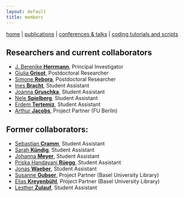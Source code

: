 ```yaml
---
layout: default
title: members
---
```


[home](index.md) | [publications](publications.md) | [conferences & talks](conf_talks.md) | [coding tutorials and scripts](sa_coding.md)

## Researchers and current collaborators

  - [J. Berenike **Herrmann**](https://jberenike.github.io/), Principal Investigator
  - [Giulia **Grisot**](https://giuliagrisot.github.io/), Postdoctoral Researcher
  - [Simone **Rebora**](https://github.com/SimoneRebora/), Postdoctoral Researcher
  - [Ines **Bracht**](), Student Assistant
  - [Joanna **Gruschka**](), Student Assistant
  - [Nele **Spielberg**](), Student Assistant
  - [Erdem **Tertemiz**](), Student Assistant
  - [Arthur **Jacobs**](http://www.loe.fu-berlin.de/en/dine/people/directors/jacobs.html), Project Partner (FU Berlin)


## Former collaborators:

- [Sebastian **Cramm**](), Student Assistant
- [Sarah **Kündig**](), Student Assistant
- [Johanna **Meyer**](), Student Assistant
- [Priska Handayani **Rüegg**](), Student Assistant
- [Jonas **Waeber**](), Student Assistant
- [Susanne **Gubser**](), Project Partner (Basel University Library)
- [Elias **Kreyenbühl**](), Project Partner (Basel University Library)
- [Lesther **Zulauf**](https://dhlab.philhist.unibas.ch/en/persons/lesther-zulauf-bal-ut/), Student Assistant
